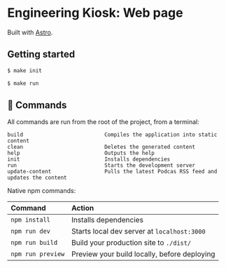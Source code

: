 # Engineering Kiosk: Web page

Built with [Astro](https://astro.build/).

## Getting started

```sh
$ make init

$ make run
```

## 🧞 Commands

All commands are run from the root of the project, from a terminal:

```
build                          Compiles the application into static content
clean                          Deletes the generated content
help                           Outputs the help
init                           Installs dependencies
run                            Starts the development server
update-content                 Pulls the latest Podcas RSS feed and updates the content
```

Native npm commands:

| Command           | Action                                       |
|:----------------  |:-------------------------------------------- |
| `npm install`     | Installs dependencies                        |
| `npm run dev`     | Starts local dev server at `localhost:3000`  |
| `npm run build`   | Build your production site to `./dist/`      |
| `npm run preview` | Preview your build locally, before deploying |
